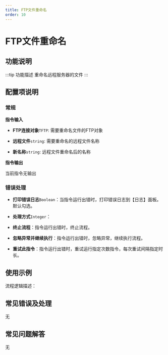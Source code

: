 ```yaml
---
title: FTP文件重命名
order: 10
---
```


# FTP文件重命名

## 功能说明

:::tip 功能描述
重命名远程服务器的文件
:::

## 配置项说明

### 常规

**指令输入**

- **FTP连接对象**`TFTP`: 需要重命名文件的FTP对象

- **远程文件**`string`: 需要重命名的远程文件名称

- **新名称**`string`: 远程文件重命名后的名称


**指令输出**

当前指令无输出

### 错误处理

- **打印错误日志**`Boolean`：当指令运行出错时，打印错误日志到【日志】面板。默认勾选。

- **处理方式**`Integer`：

 - **终止流程**：指令运行出错时，终止流程。

 - **忽略异常并继续执行**：指令运行出错时，忽略异常，继续执行流程。

 - **重试此指令**：指令运行出错时，重试运行指定次数指令，每次重试间隔指定时长。

## 使用示例

流程逻辑描述：

## 常见错误及处理

无

## 常见问题解答

无

